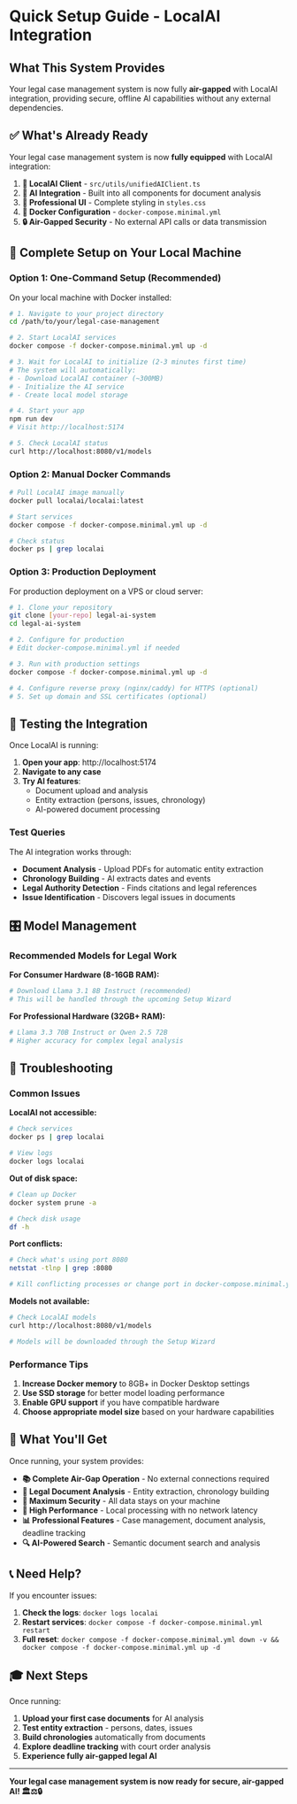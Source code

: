 # Quick Setup Guide - LocalAI Integration

## What This System Provides

Your legal case management system is now fully **air-gapped** with LocalAI integration, providing secure, offline AI capabilities without any external dependencies.

## ✅ What's Already Ready

Your legal case management system is now **fully equipped** with LocalAI integration:

1. **🔗 LocalAI Client** - `src/utils/unifiedAIClient.ts`
2. **🧠 AI Integration** - Built into all components for document analysis  
3. **🎨 Professional UI** - Complete styling in `styles.css`
4. **🐳 Docker Configuration** - `docker-compose.minimal.yml`
5. **🔒 Air-Gapped Security** - No external API calls or data transmission

## 🚀 Complete Setup on Your Local Machine

### Option 1: One-Command Setup (Recommended)

On your local machine with Docker installed:

```bash
# 1. Navigate to your project directory
cd /path/to/your/legal-case-management

# 2. Start LocalAI services
docker compose -f docker-compose.minimal.yml up -d

# 3. Wait for LocalAI to initialize (2-3 minutes first time)
# The system will automatically:
# - Download LocalAI container (~300MB)
# - Initialize the AI service
# - Create local model storage

# 4. Start your app
npm run dev
# Visit http://localhost:5174

# 5. Check LocalAI status
curl http://localhost:8080/v1/models
```

### Option 2: Manual Docker Commands

```bash
# Pull LocalAI image manually
docker pull localai/localai:latest

# Start services
docker compose -f docker-compose.minimal.yml up -d

# Check status
docker ps | grep localai
```

### Option 3: Production Deployment

For production deployment on a VPS or cloud server:

```bash
# 1. Clone your repository
git clone [your-repo] legal-ai-system
cd legal-ai-system

# 2. Configure for production
# Edit docker-compose.minimal.yml if needed

# 3. Run with production settings
docker compose -f docker-compose.minimal.yml up -d

# 4. Configure reverse proxy (nginx/caddy) for HTTPS (optional)
# 5. Set up domain and SSL certificates (optional)
```

## 🎯 Testing the Integration

Once LocalAI is running:

1. **Open your app**: http://localhost:5174
2. **Navigate to any case**
3. **Try AI features**:
   - Document upload and analysis
   - Entity extraction (persons, issues, chronology)
   - AI-powered document processing

### Test Queries

The AI integration works through:
- **Document Analysis** - Upload PDFs for automatic entity extraction
- **Chronology Building** - AI extracts dates and events
- **Legal Authority Detection** - Finds citations and legal references
- **Issue Identification** - Discovers legal issues in documents

## 🎛️ Model Management

### Recommended Models for Legal Work

**For Consumer Hardware (8-16GB RAM):**
```bash
# Download Llama 3.1 8B Instruct (recommended)
# This will be handled through the upcoming Setup Wizard
```

**For Professional Hardware (32GB+ RAM):**
```bash
# Llama 3.3 70B Instruct or Qwen 2.5 72B
# Higher accuracy for complex legal analysis
```

## 🔧 Troubleshooting

### Common Issues

**LocalAI not accessible:**
```bash
# Check services
docker ps | grep localai

# View logs
docker logs localai
```

**Out of disk space:**
```bash
# Clean up Docker
docker system prune -a

# Check disk usage
df -h
```

**Port conflicts:**
```bash
# Check what's using port 8080
netstat -tlnp | grep :8080

# Kill conflicting processes or change port in docker-compose.minimal.yml
```

**Models not available:**
```bash
# Check LocalAI models
curl http://localhost:8080/v1/models

# Models will be downloaded through the Setup Wizard
```

### Performance Tips

1. **Increase Docker memory** to 8GB+ in Docker Desktop settings
2. **Use SSD storage** for better model loading performance
3. **Enable GPU support** if you have compatible hardware
4. **Choose appropriate model size** based on your hardware capabilities

## 🎉 What You'll Get

Once running, your system provides:

- **📚 Complete Air-Gap Operation** - No external connections required
- **🎯 Legal Document Analysis** - Entity extraction, chronology building
- **🔐 Maximum Security** - All data stays on your machine
- **🚀 High Performance** - Local processing with no network latency
- **📊 Professional Features** - Case management, document analysis, deadline tracking
- **🔍 AI-Powered Search** - Semantic document search and analysis

## 📞 Need Help?

If you encounter issues:

1. **Check the logs**: `docker logs localai`
2. **Restart services**: `docker compose -f docker-compose.minimal.yml restart`
3. **Full reset**: `docker compose -f docker-compose.minimal.yml down -v && docker compose -f docker-compose.minimal.yml up -d`

## 🎓 Next Steps

Once running:
1. **Upload your first case documents** for AI analysis
2. **Test entity extraction** - persons, dates, issues
3. **Build chronologies** automatically from documents
4. **Explore deadline tracking** with court order analysis
5. **Experience fully air-gapped legal AI**

---

**Your legal case management system is now ready for secure, air-gapped AI! 🏛️⚖️🔒**